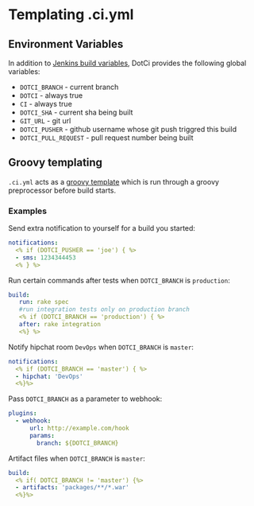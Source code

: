 # Templating .ci.yml

## Environment Variables

In addition to [Jenkins build
variables](https://wiki.jenkins-ci.org/display/JENKINS/Building+a+software+project#Buildingasoftwareproject-JenkinsSetEnvironmentVariables),
DotCi provides the following global variables:

* `DOTCI_BRANCH` -  current branch
* `DOTCI` - always true
* `CI` - always true
* `DOTCI_SHA` - current sha being built
* `GIT_URL` - git url
* `DOTCI_PUSHER` - github username whose git push triggred this build
* `DOTCI_PULL_REQUEST` - pull request number being built

## Groovy templating

`.ci.yml` acts as a [groovy
template](http://groovy.codehaus.org/Groovy+Templates) which is run
through a groovy preprocessor before build starts.

### Examples
Send extra notification to yourself for a build you started:
```yaml
notifications:
  <% if (DOTCI_PUSHER == 'joe') { %>
  - sms: 1234344453
  <% } %>
```

Run certain commands after tests when `DOTCI_BRANCH` is `production`:
```yaml
build:
   run: rake spec
   #run integration tests only on production branch
   <% if (DOTCI_BRANCH == 'production') { %>
   after: rake integration
   <%} %>
```

Notify hipchat room `DevOps` when `DOTCI_BRANCH` is `master`:
```yaml
notifications:
  <% if (DOTCI_BRANCH == 'master') { %>
  - hipchat: 'DevOps'
  <%}%>
```

Pass `DOTCI_BRANCH` as a parameter to webhook:
```yaml
plugins:
  - webhook:
      url: http://example.com/hook
      params:
        branch: ${DOTCI_BRANCH}
```

Artifact files when `DOTCI_BRANCH` is `master`:
```yaml
build:
  <% if( DOTCI_BRANCH != 'master') {%>
  - artifacts: 'packages/**/*.war'
  <%}%>
```
